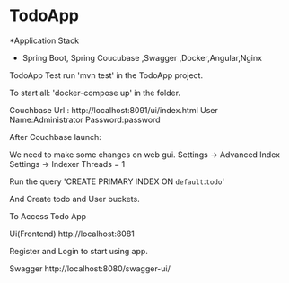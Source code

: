 # TodoApp

*Application Stack
- Spring Boot, Spring Coucubase ,Swagger ,Docker,Angular,Nginx

TodoApp Test 
run 'mvn test' in the TodoApp project.

To start all:
'docker-compose up' in the folder.

Couchbase 
Url : http://localhost:8091/ui/index.html
User Name:Administrator
Password:password

After Couchbase launch:

We need to make some changes on web gui.
Settings -> Advanced Index Settings ->  Indexer Threads = 1

Run the query 'CREATE PRIMARY INDEX ON `default`:`todo`'
  
And  Create todo and User buckets.

To Access Todo App


Ui(Frontend)
http://localhost:8081

Register and Login to start using app.

Swagger
http://localhost:8080/swagger-ui/
